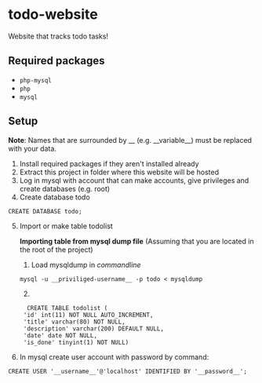 # todo-website
Website that tracks todo tasks!

## Required packages
* `php-mysql`
* `php`
* `mysql`

## Setup
__Note__: Names that are surrounded by __ (e.g. \_\_variable__) must be replaced with your data.
1. Install required packages if they aren't installed already
2. Extract this project in folder where this website will be hosted
3. Log in mysql with account that can make accounts, give privileges and create databases (e.g. root)
4. Create database todo
```mysql
CREATE DATABASE todo;
```
5. Import or make table todolist

   __Importing table from mysql dump file__ (Assuming that you are located in the root of the project)
   
   1. Load mysqldump in _commandline_
   ```shell
   mysql -u __priviliged-username__ -p todo < mysqldump
   ```
   2. 
   ```
     CREATE TABLE todolist (
    'id' int(11) NOT NULL AUTO_INCREMENT,
    'title' varchar(80) NOT NULL,
    'description' varchar(200) DEFAULT NULL,
    'date' date NOT NULL,
    'is_done' tinyint(1) NOT NULL)
	```

6. In mysql create user account with password by command:
```mysql
CREATE USER '__username__'@'localhost' IDENTIFIED BY '__password__';
```
